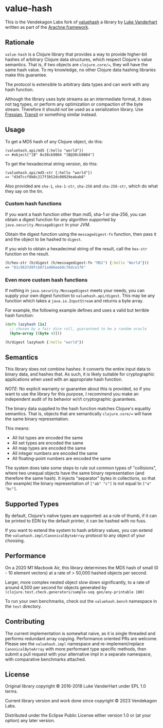 # value-hash

This is the Vendekagon Labs fork of [valuehash]()
a library by [Luke Vanderhart](https://github.com/arachne-framework/valuehash)
written as part of the [Arachne framework](https://github.com/arachne-framework).

## Rationale

`value-hash` is a Clojure library that provides a way to provide higher-bit
hashes of arbitrary Clojure data structures, which respect Clojure's value
semantics. That is, if two objects are `clojure.core/=`, they will have the same
hash value. To my knowledge, no other Clojure data hashing libraries make this
guarantee.

The protocol is extensible to arbitrary data types and can work with any hash
function.

Although the library uses byte streams as an intermediate format, it does not
tag types, or perform any optimization or compaction of the byte stream.
Therefore it should _not_ be used as a serialization library. Use
[Fressian](https://github.com/clojure/data.fressian),
[Transit](https://github.com/cognitect/transit-clj) or something similar
instead.

## Usage

To get a MD5 hash of any Clojure object, do this:

```
(valuehash.api/md5 {:hello "world"})
=> #object["[B" 0x30cb9804 "[B@30cb9804"]
```

To get the hexadecimal string version, do this:

```
(valuehash.api/md5-str {:hello "world"})
=> "d3d7ccf8b8c217f3b52dc08929eabab8"
```

Also provided are `sha-1`, `sha-1-str`, `sha-256` and `sha-256-str`, which do
what they say on the tin.

### Custom hash functions

If you want a hash function other than md5, sha-1 or sha-256, you can obtain a
digest function for any algorithm supported by `java.security.MessageDigest` in
your JVM.

Obtain the digest function using the `messagedigest-fn` function, then pass it
and the object to be hashed to `digest`.

If you wish to obtain a hexadecimal string of the result, call the `hex-str`
function on the result.

```clojure
(h/hex-str (h/digest (h/messagedigest-fn "MD2") {:hello "World"}))
=> "81c9637d9fcb071a486eeb0c76dce1f6"
```

### Even more custom hash functions

If nothing in `java.security.MessageDigest` meets your needs, you can supply
your own digest function to `valuehash.api/digest`. This may be any function
which takes a `java.io.InputStream` and returns a byte array.

For example, the following example defines and uses a valid but terrible hash
function:

```clojure
(defn lazyhash [is]
  ;; chosen by a fair dice roll, guaranteed to be a random oracle
  (byte-array [(byte 4)]))

(h/digest lazyhash {:hello "world"})
```

## Semantics

This library does not combine hashes: it converts the entire input data to
binary data, and hashes that. As such, it is likely suitable for cryptographic
applications when used with an appropriate hash function.

_NOTE_: No explicit warranty or guarantee about this is provided, so if you want
to use the library for this purpose, I recommend you make an independent audit
of its behavior w/r/t cryptographic guarantees.

The binary data supplied to the hash function matches Clojure's equality
semantics. That is, objects that are semantically `clojure.core/=` will have the
same binary representation.

This means:

- All list types are encoded the same
- All set types are encoded the same
- All map types are encoded the same
- All integer numbers are encoded the same
- All floating-point numbers are encoded the same

The system does take some steps to rule out common types of "collisions", where
two unequal objects have the same binary representation (and therefore the same
hash). It injects "separator" bytes in collections, so that (for example) the
binary representation of `["ab" "c"]` is not equal to `["a" "bc"]`.

## Supported Types

By default, Clojure's native types are supported: as a rule of thumb, if it can
be printed to EDN by the default printer, it can be hashed with no fuss.

If you want to extend the system to hash arbitrary values, you can extend the
`valuehash.impl/CanonicalByteArray` protocol to any object of your choosing.

## Performance

On a 2020 M1 Macbook Air, this library determines the MD5 hash of small
(0 - 10 element vectors) at a rate of > 50,000 hashed objects per second.

Larger, more complex nested object slow down significantly, to a rate of around
4,500 per second for objects generated by
`(clojure.test.check.generators/sample-seq gen/any-printable 100)`

To run your own benchmarks, check out the `valuehash.bench` namespace in the
`test` directory.

## Contributing

The current implementation is somewhat naive, as it is single
threaded and performs redundant array copying. Performance oriented PRs are
welcome. Please see the `valuehash.impl` namespace and re-implement/replace
`CanonicalByteArray` with more performant type specific methods, then submit
a pull request with your alternative impl in a separate namespace, with
comparative benchmarks attached.

## License

Original library copyright © 2016-2018 Luke VanderHart under EPL 1.0 terms.

Current library version and work done since copyright © 2023 Vendekagon Labs.

Distributed under the Eclipse Public License either version 1.0 or (at
your option) any later version.

